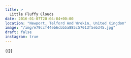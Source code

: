 ```yaml
---
title: >
  Little Fluffy Clouds
date: 2016-01-07T20:04:04+00:00
location: "Newport, Telford And Wrekin, United Kingdom"
image: "/img/e79ccf44eb6cbb5a885c57013f5eb345.jpg"
draft: false
instagram: true
---
```


{{<photo src="/img/e79ccf44eb6cbb5a885c57013f5eb345.jpg">}}

